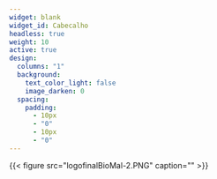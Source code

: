 ```yaml
---
widget: blank
widget_id: Cabecalho
headless: true
weight: 10
active: true
design:
  columns: "1"
  background:
    text_color_light: false
    image_darken: 0
  spacing:
    padding:
      - 10px
      - "0"
      - 10px
      - "0"
---
```

{{< figure src="logofinalBioMal-2.PNG" caption="" >}}
